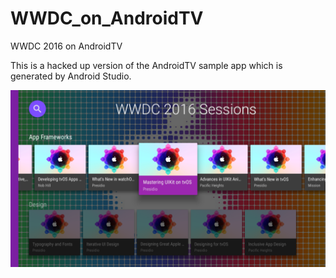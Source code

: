 # WWDC_on_AndroidTV
WWDC 2016 on AndroidTV

This is a hacked up version of the AndroidTV sample app which is generated by Android Studio.

![alt tag](https://raw.githubusercontent.com/powerje/WWDC_on_AndroidTV/master/screens/main.png)
